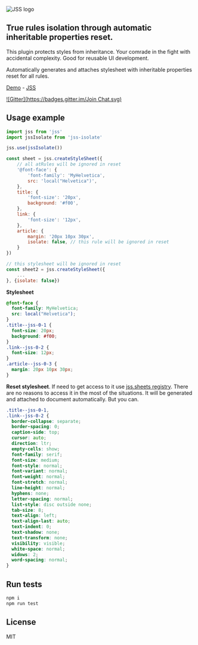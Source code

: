 ![JSS logo](https://avatars1.githubusercontent.com/u/9503099?v=3&s=60)

## True rules isolation through automatic inheritable properties reset.

This plugin protects styles from inheritance. Your comrade in the fight with accidental complexity. Good for reusable UI development.

Automatically generates and attaches stylesheet with inheritable properties reset for all rules.

[Demo](http://jsstyles.github.io/examples/index.html#plugin-jss-isolate) -
[JSS](https://github.com/jsstyles/jss)

[![Gitter](https://badges.gitter.im/Join Chat.svg)](https://gitter.im/jsstyles/jss?utm_source=badge&utm_medium=badge&utm_campaign=pr-badge&utm_content=badge)

## Usage example

```javascript
import jss from 'jss'
import jssIsolate from 'jss-isolate'

jss.use(jssIsolate())

const sheet = jss.createStyleSheet({
	// all atRules will be ignored in reset
	'@font-face': {
		'font-family': 'MyHelvetica',
		src: 'local("Helvetica")',
	},
	title: {
		'font-size': '20px',
		background: '#f00',
	},
	link: {
		'font-size': '12px',
	},
	article: {
		margin: '20px 10px 30px',
		isolate: false, // this rule will be ignored in reset
	}
})

// this stylesheet will be ignored in reset
const sheet2 = jss.createStyleSheet({
	...
}, {isolate: false})

```
**Stylesheet**
```css
@font-face {
  font-family: MyHelvetica;
  src: local("Helvetica");
}
.title--jss-0-1 {
  font-size: 20px;
  background: #f00;
}
.link--jss-0-2 {
  font-size: 12px;
}
.article--jss-0-3 {
  margin: 20px 10px 30px;
}
```
**Reset stylesheet**. If need to get access to it use [jss.sheets registry](
https://github.com/jsstyles/jss/blob/master/docs/js-api.md#a-style-sheets-registry).
There are no reasons to access it in the most of the situations. It will be generated and attached to document automatically. But you can.
```css
.title--jss-0-1,
.link--jss-0-2 {
  border-collapse: separate;
  border-spacing: 0;
  caption-side: top;
  cursor: auto;
  direction: ltr;
  empty-cells: show;
  font-family: serif;
  font-size: medium;
  font-style: normal;
  font-variant: normal;
  font-weight: normal;
  font-stretch: normal;
  line-height: normal;
  hyphens: none;
  letter-spacing: normal;
  list-style: disc outside none;
  tab-size: 8;
  text-align: left;
  text-align-last: auto;
  text-indent: 0;
  text-shadow: none;
  text-transform: none;
  visibility: visible;
  white-space: normal;
  widows: 2;
  word-spacing: normal;
}
```

## Run tests

```bash
npm i
npm run test
```

## License

MIT
